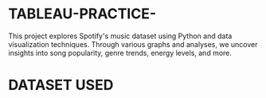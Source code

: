 # TABLEAU-PRACTICE-
This project explores Spotify's music dataset using Python and data visualization techniques. 
Through various graphs and analyses, we uncover insights into song popularity, genre trends, energy levels, and more.

# DATASET USED 
